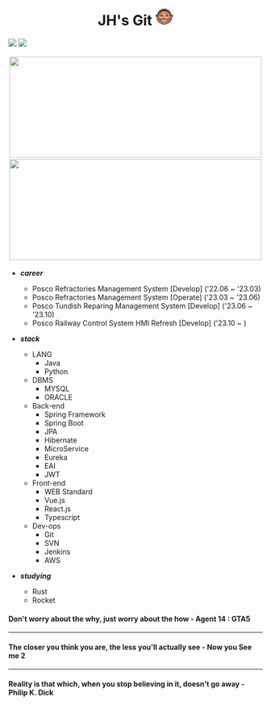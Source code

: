 


<div align="center">
  <h1>
    <span>JH's Git </span>
    <img src="https://raw.githubusercontent.com/saintgray/saintgray/main/peep.png" width=35 height=35">
  </h1>
</div>
 <a href=https://mail.google.com/mail/u/0/?ogbl#inbox/ target="_blank"><img src="https://img.shields.io/badge/Gmail-EA4335? style=plastic&logo=Gmail&logoColor=white"/></a>  
 <a href=https://www.instagram.com/jonghyun2023/ target="_blank"><img src="https://img.shields.io/badge/Instagram-E4405F? style=plastic&logo=Instagram&logoColor=white"/></a>
 <br><br>

<div align="center">
  <img src="http://mazassumnida.wtf/api/v2/generate_badge?boj=saintgray" width=500px height= 200px>
  <img src="https://github-readme-stats.vercel.app/api?username=saintgray" width=500px height= 200px>
</div>

- ***career***                                                                          
  - Posco Refractories Management System [Develop] ('22.06 ~ '23.03)
  - Posco Refractories Management System [Operate] ('23.03 ~ '23.06)
  - Posco Tundish Reparing Management System [Develop] ('23.06 ~ '23.10)
  - Posco Railway Control System HMI Refresh [Develop] ('23.10 ~ )
  
- ***stack***
  - LANG
    - Java
    - Python
  - DBMS
    - MYSQL 
    - ORACLE
  - Back-end
    - Spring Framework 
    - Spring Boot
    - JPA
    - Hibernate
    - MicroService
    - Eureka
    - EAI
    - JWT
  - Front-end
    - WEB Standard
    - Vue.js
    - React.js
    - Typescript
  - Dev-ops
    - Git
    - SVN
    - Jenkins
    - AWS
      
- ***studying***
  - Rust
  - Rocket
    
</div>
<div>
  <h4>Don't worry about the why, just worry about the how - Agent 14 : GTA5</h4><hr>
  <h4>The closer you think you are, the less you'll actually see - Now you See me 2</h4><hr>
  <h4>Reality is that which, when you stop believing in it, doesn't go away - Philip K. Dick</h4>
</div>
  
                                                                          

                   





